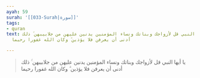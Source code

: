 ```yaml
---
ayah: 59
surah: '[[033-Surah|سورة]]'
tags:
- quran
text: يا أيها النبي قل لأزواجك وبناتك ونساء المؤمنين يدنين عليهن من جلابيبهن ۚ ذلك
  أدنى أن يعرفن فلا يؤذين ۗ وكان الله غفورا رحيما

---
```

> يا أيها النبي قل لأزواجك وبناتك ونساء المؤمنين يدنين عليهن من جلابيبهن ۚ ذلك أدنى أن يعرفن فلا يؤذين ۗ وكان الله غفورا رحيما
